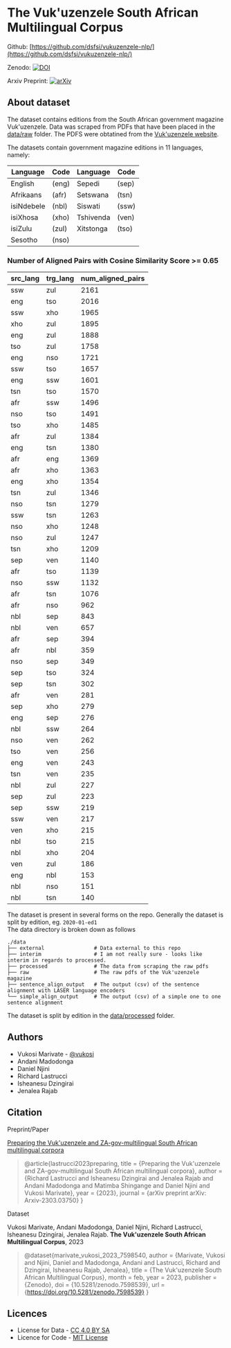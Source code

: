 # The Vuk'uzenzele South African Multilingual Corpus

Github: [https://github.com/dsfsi/vukuzenzele-nlp/](https://github.com/dsfsi/vukuzenzele-nlp/)

Zenodo: [![DOI](https://zenodo.org/badge/DOI/10.5281/zenodo.7598539.svg)](https://doi.org/10.5281/zenodo.7598539)

Arxiv Preprint: [![arXiv](https://img.shields.io/badge/arXiv-2303.03750-b31b1b.svg)](https://arxiv.org/abs/2303.03750)

## About dataset
The dataset contains editions from the South African government magazine Vuk'uzenzele. Data was scraped from PDFs that have been placed in the [data/raw](data/raw/) folder.
The PDFS were obtatined from the [Vuk'uzenzele website](https://www.vukuzenzele.gov.za/).

The datasets contain government magazine editions in 11 languages, namely:

|  Language  | Code |  Language  | Code |
|------------|-------|------------|-------|
| English    | (eng) | Sepedi     | (sep) |
| Afrikaans  | (afr) | Setswana   | (tsn) |
| isiNdebele | (nbl) | Siswati    | (ssw) |
| isiXhosa   | (xho) | Tshivenda  | (ven) |
| isiZulu    | (zul) | Xitstonga  | (tso) |
| Sesotho    | (nso) |

### Number of Aligned Pairs with Cosine Similarity Score >= 0.65

| src_lang |trg_lang | num_aligned_pairs |
| -------- | ------- | ----------------- |
| ssw      |zul      |2161|
| eng      |tso      |2016|
| ssw      |xho      |1965|
| xho      |zul      |1895|
| eng      |zul      |1888|
| tso      |zul      |1758|
| eng      |nso      |1721|
| ssw      |tso      |1657|
| eng      |ssw      |1601|
| tsn      |tso      |1570|
| afr      |ssw      |1496|
| nso      |tso      |1491|
| tso      |xho      |1485|
| afr      |zul      |1384|
| eng      |tsn      |1380|
| afr      |eng      |1369|
| afr      |xho      |1363|
| eng      |xho      |1354|
| tsn      |zul      |1346|
| nso      |tsn      |1279|
| ssw      |tsn      |1263|
| nso      |xho      |1248|
| nso      |zul      |1247|
| tsn      |xho      |1209|
| sep      |ven      |1140|
| afr      |tso      |1139|
| nso      |ssw      |1132|
| afr      |tsn      |1076|
| afr      |nso      |962|
| nbl      |sep      |843|
| nbl      |ven      |657|
| afr      |sep      |394|
| afr      |nbl      |359|
| nso      |sep      |349|
| sep      |tso      |324|
| sep      |tsn      |302|
| afr      |ven      |281|
| sep      |xho      |279|
| eng      |sep      |276|
| nbl      |ssw      |264|
| nso      |ven      |262|
| tso      |ven      |256|
| eng      |ven      |243|
| tsn      |ven      |235|
| nbl      |zul      |227|
| sep      |zul      |223|
| sep      |ssw      |219|
| ssw      |ven      |217|
| ven      |xho      |215|
| nbl      |tso      |215|
| nbl      |xho      |204|
| ven      |zul      |186|
| eng      |nbl      |153|
| nbl      |nso      |151|
| nbl      |tsn      |140|


The dataset is present in several forms on the repo. 
Generally the dataset is split by edition, eg. `2020-01-ed1`  
The data directory is broken down as follows
```
./data
├── external                # Data external to this repo
├── interim                 # I am not really sure - looks like interim in regards to processed.
├── processed               # The data from scraping the raw pdfs
├── raw                     # The raw pdfs of the Vuk'uzenzele magazine
├── sentence_align_output   # The output (csv) of the sentence alignment with LASER language encoders
└── simple_align_output     # The output (csv) of a simple one to one sentence alignment
```
The dataset is split by edition in the [data/processed](data/processed/) folder.

Authors
-------
- Vukosi Marivate - [@vukosi](https://twitter.com/vukosi)
- Andani Madodonga
- Daniel Njini
- Richard Lastrucci
- Isheanesu Dzingirai
- Jenalea Rajab

Citation
--------
Preprint/Paper

[Preparing the Vuk'uzenzele and ZA-gov-multilingual South African  multilingual corpora](https://arxiv.org/pdf/2303.03750)

> @article{lastrucci2023preparing,
  title   = {Preparing the Vuk'uzenzele and ZA-gov-multilingual South African multilingual corpora},
  author  = {Richard Lastrucci and Isheanesu Dzingirai and Jenalea Rajab and Andani Madodonga and Matimba Shingange and Daniel Njini and Vukosi Marivate},
  year    = {2023},
  journal = {arXiv preprint arXiv: Arxiv-2303.03750}
}

Dataset

Vukosi Marivate, Andani Madodonga, Daniel Njini, Richard Lastrucci, Isheanesu Dzingirai, Jenalea Rajab. **The Vuk'uzenzele South African Multilingual Corpus**, 2023

> @dataset{marivate_vukosi_2023_7598540,
  author       = {Marivate, Vukosi and
                  Njini, Daniel and
                  Madodonga, Andani and
                  Lastrucci, Richard and
                  Dzingirai, Isheanesu
                  Rajab, Jenalea},
  title        = {The Vuk'uzenzele South African Multilingual Corpus},
  month        = feb,
  year         = 2023,
  publisher    = {Zenodo},
  doi          = {10.5281/zenodo.7598539},
  url          = {https://doi.org/10.5281/zenodo.7598539}
}

Licences
-------
* License for Data - [CC 4.0 BY SA](LICENSE.data.md)
* Licence for Code - [MIT License](LICENSE.md)
